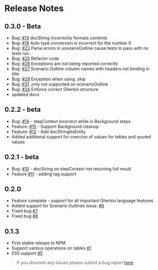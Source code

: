 # Release Notes
## 0.3.0 - Beta
* Bug: [#13](https://github.com/dotnetprofessional/LiveDoc/issues/13) docString incorrectly formats contents
* Bug: [#19](https://github.com/dotnetprofessional/LiveDoc/issues/19) Auto type conversion is incorrect for the number 0
* Bug: [#23](https://github.com/dotnetprofessional/LiveDoc/issues/23) Parse errors in scenarioOutline cause tests to pass with no tests run 
* Bug: [#25](https://github.com/dotnetprofessional/LiveDoc/issues/25) Refactor code 
* Bug: [#26](https://github.com/dotnetprofessional/LiveDoc/issues/26) Exceptions are not being reported correctly  
* Bug: [#27](https://github.com/dotnetprofessional/LiveDoc/issues/27) Scenario Outline column names with headers not binding in title
* Bug: [#29](https://github.com/dotnetprofessional/LiveDoc/issues/29) Exception when using .skip
* Bug: [#31](https://github.com/dotnetprofessional/LiveDoc/issues/31) .only not supported on scenarioOutline 
* Bug: [#24](https://github.com/dotnetprofessional/LiveDoc/issues/24) Enforce correct Gherkin structure 
* updated docs

## 0.2.2 - beta
* Bug: [#14](https://github.com/dotnetprofessional/LiveDoc/issues/14) - stepContext incorrect while in Background steps
* Feature: [#15](https://github.com/dotnetprofessional/LiveDoc/issues/15) - Support Background cleanup
* Feature: [#12](https://github.com/dotnetprofessional/LiveDoc/issues/12) - Add docStringAsEntity
* Added additional support for coercion of values for tables and quoted values

## 0.2.1 - beta
* Bug: [#10](https://github.com/dotnetprofessional/LiveDoc/issues/10) - docString on stepContext not returning full result
* Feature [#11](https://github.com/dotnetprofessional/LiveDoc/issues/11) - adding tag support

## 0.2.0
* Feature complete - support for all important Gherkin language features
* Added support for Scenario Outlines issue: [#6](https://github.com/dotnetprofessional/LiveDoc/issues/6)
* Fixed bug [#7](https://github.com/dotnetprofessional/LiveDoc/issues/7)
* Fixed bug [#8](https://github.com/dotnetprofessional/LiveDoc/issues/8)

## 0.1.3
* First stable release to NPM
* Support various operations on tables [#1](https://github.com/dotnetprofessional/LiveDoc/issues/1)
* ES5 support [#5](https://github.com/dotnetprofessional/LiveDoc/issues/5)

> If you discover any issues please submit a bug report [here](https://github.com/dotnetprofessional/LiveDoc/issues)